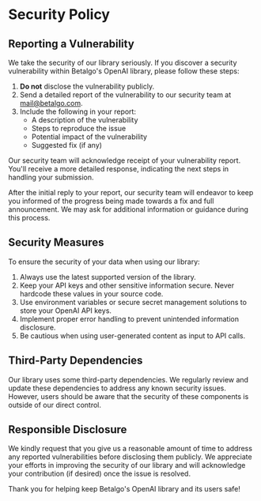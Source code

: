 # Security Policy
## Reporting a Vulnerability

We take the security of our library seriously. If you discover a security vulnerability within Betalgo's OpenAI library, please follow these steps:

1. **Do not** disclose the vulnerability publicly.
2. Send a detailed report of the vulnerability to our security team at [mail@betalgo.com](mailto:mail@betalgo.com).
3. Include the following in your report:
   - A description of the vulnerability
   - Steps to reproduce the issue
   - Potential impact of the vulnerability
   - Suggested fix (if any)

Our security team will acknowledge receipt of your vulnerability report. You'll receive a more detailed response, indicating the next steps in handling your submission.

After the initial reply to your report, our security team will endeavor to keep you informed of the progress being made towards a fix and full announcement. We may ask for additional information or guidance during this process.

## Security Measures

To ensure the security of your data when using our library:

1. Always use the latest supported version of the library.
2. Keep your API keys and other sensitive information secure. Never hardcode these values in your source code.
3. Use environment variables or secure secret management solutions to store your OpenAI API keys.
4. Implement proper error handling to prevent unintended information disclosure.
5. Be cautious when using user-generated content as input to API calls.

## Third-Party Dependencies

Our library uses some third-party dependencies. We regularly review and update these dependencies to address any known security issues. However, users should be aware that the security of these components is outside of our direct control.

## Responsible Disclosure

We kindly request that you give us a reasonable amount of time to address any reported vulnerabilities before disclosing them publicly. We appreciate your efforts in improving the security of our library and will acknowledge your contribution (if desired) once the issue is resolved.

Thank you for helping keep Betalgo's OpenAI library and its users safe!

